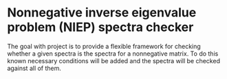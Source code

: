 # Nonnegative inverse eigenvalue problem (NIEP) spectra checker

The goal with project is to provide a flexible framework for checking whether a given spectra is the spectra for a nonnegative matrix. To do this known necessary conditions will be added and the spectra will be checked against all of them.
